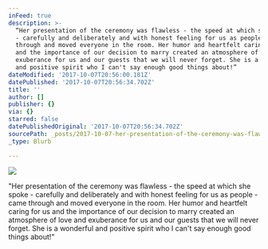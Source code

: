 ```yaml
---
inFeed: true
description: >-
  “Her presentation of the ceremony was flawless - the speed at which she spoke
  - carefully and deliberately and with honest feeling for us as people - came
  through and moved everyone in the room. Her humor and heartfelt caring for us
  and the importance of our decision to marry created an atmosphere of love and
  exuberance for us and our guests that we will never forget. She is a wonderful
  and positive spirit who I can't say enough good things about!”
dateModified: '2017-10-07T20:56:00.181Z'
datePublished: '2017-10-07T20:56:34.702Z'
title: ''
author: []
publisher: {}
via: {}
starred: false
datePublishedOriginal: '2017-10-07T20:56:34.702Z'
sourcePath: _posts/2017-10-07-her-presentation-of-the-ceremony-was-flawless-the-speed-a.md
_type: Blurb

---
```

![](https://the-grid-user-content.s3-us-west-2.amazonaws.com/3cd98c94-c4ce-48ad-bd41-3dcf41e23b50.jpg)

"Her presentation of the ceremony was flawless - the speed at which she spoke - carefully and deliberately and with honest feeling for us as people - came through and moved everyone in the room. Her humor and heartfelt caring for us and the importance of our decision to marry created an atmosphere of love and exuberance for us and our guests that we will never forget. She is a wonderful and positive spirit who I can't say enough good things about!"